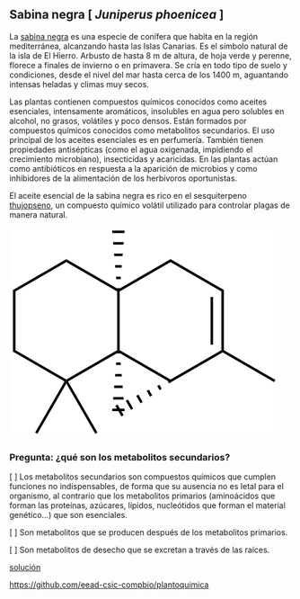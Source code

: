 
## Sabina negra [ *Juniperus phoenicea* ]

La [sabina negra](https://www.arbolapp.es/especies/ficha/juniperus-phoenicea) es una especie de conífera que habita en la región mediterránea, alcanzando hasta las Islas Canarias. Es el símbolo natural de la isla de El Hierro. Arbusto de hasta 8 m de altura, de hoja verde y perenne, florece a finales de invierno o en primavera. Se cría en todo tipo de suelo y condiciones, desde el nivel del mar hasta cerca de los 1400 m, aguantando intensas heladas y climas muy secos.

Las plantas contienen compuestos químicos conocidos como aceites esenciales, intensamente aromáticos, insolubles en agua pero solubles en alcohol, no grasos, volátiles y poco densos. Están formados por compuestos químicos conocidos como metabolitos secundarios. El uso principal de los aceites esenciales es en perfumería. También tienen propiedades antisépticas (como el agua oxigenada, impidiendo el crecimiento microbiano), insecticidas y acaricidas. En las plantas actúan como antibióticos en respuesta a la aparición de microbios y como inhibidores de la alimentación de los herbívoros oportunistas. 

El aceite esencial de la sabina negra es rico en el sesquiterpeno [thujopseno](https://es.wikipedia.org/wiki/Thujopseno), 
un compuesto químico volátil utilizado para controlar plagas de manera natural. 

![](./pics/thujopsene.png)


### Pregunta: ¿qué son los metabolitos secundarios?

 [ ] Los metabolitos secundarios son compuestos químicos que cumplen funciones no indispensables, de forma que su ausencia no es letal para el organismo, al contrario que los metabolitos primarios (aminoácidos que forman las proteínas, azúcares, lípidos, nucleótidos que forman el material genético...) que son esenciales.

 [ ] Son metabolitos que se producen después de los metabolitos primarios.

 [ ] Son metabolitos de desecho que se excretan a través de las raíces.


[solución](./Juniperus_phoenicea_solucion.md)

https://github.com/eead-csic-compbio/plantoquimica

